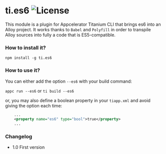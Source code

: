ti.es6 ![License](https://img.shields.io/badge/License-MIT-blue.svg?style=flat-square)
======

This module is a plugin for Appcelerator Titanium CLI that brings es6 into an Alloy project.
It works thanks to `Babel` and `Polyfill` in order to transpile Alloy sources into fully a code
that is ES5-compatible.

### How to install it?

`npm install -g ti.es6`

### How to use it?

You can either add the option `--es6` with your build command:

`appc run --es6` or `ti build --es6`

or, you may also define a boolean property in your `tiapp.xml` and avoid giving the option each
time:

```xml
    ...
    <property name="es6" type="bool">true</property>
    ...
```

### Changelog

- 1.0 First version
